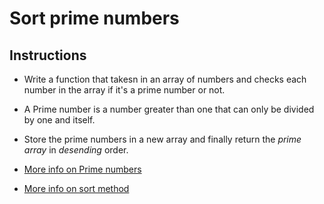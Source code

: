 # Sort prime numbers

## Instructions

* Write a function that takesn in an array of numbers and checks each number in the array if it's a prime number or not.

* A Prime number is a number greater than one that can only be divided by one and itself.

* Store the prime numbers in a new array and finally return the *prime array* in *desending* order.

* [More info on Prime numbers](https://www.mathsisfun.com/prime_numbers.html)

* [More info on sort method](https://developer.mozilla.org/en-US/docs/Web/JavaScript/Reference/Global_Objects/Array/sort)
